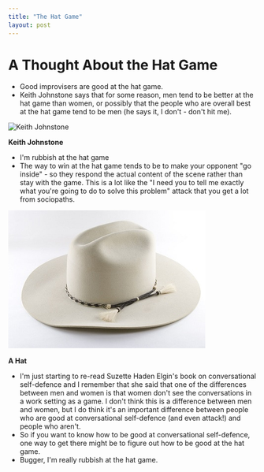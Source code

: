 ```yaml
---
title: "The Hat Game"
layout: post 
---
```



# A Thought About the Hat Game
* Good improvisers are good at the hat game.
* Keith Johnstone says that for some reason, men tend to be better at the hat game than women, or possibly that the people who are overall best at the hat game tend to be men (he says it, I don't - don't hit me).

![Keith Johnstone](http://www.the-spontaneity-shop.com/graphics/kj1.jpg)

**Keith Johnstone**

* I'm rubbish at the hat game
* The way to win at the hat game tends to be to make your opponent "go inside" - so they respond the actual content of the scene rather than stay with the game.  This is a lot like the "I need you to tell me exactly what you're going to do to solve this problem" attack that you get a lot from sociopaths.

![A hat](/assets/hat.jpg)

**A Hat**

* I'm just starting to re-read Suzette Haden Elgin's book on conversational self-defence and I remember that she said that one of the differences between men and women is that women don't see the conversations in a work setting as a game.  I don't think this is a difference between men and women, but I do think it's an important difference between people who are good at conversational self-defence (and even attack!) and people who aren't.
* So if you want to know how to be good at conversational self-defence, one way to get there might be to figure out how to be good at the hat game.
* Bugger, I'm really rubbish at the hat game.
